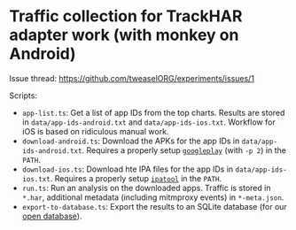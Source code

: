 # Traffic collection for TrackHAR adapter work (with monkey on Android)

Issue thread: https://github.com/tweaselORG/experiments/issues/1

Scripts:

* `app-list.ts`: Get a list of app IDs from the top charts. Results are stored in `data/app-ids-android.txt` and `data/app-ids-ios.txt`. Workflow for iOS is based on ridiculous manual work.
* `download-android.ts`: Download the APKs for the app IDs in `data/app-ids-android.txt`. Requires a properly setup [`googleplay`](https://github.com/4cq2/googleplay) (with `-p 2`) in the `PATH`.
* `download-ios.ts`: Download hte IPA files for the app IDs in `data/app-ids-ios.txt`. Requires a properly setup [`ipatool`](https://github.com/majd/ipatool) in the `PATH`.
* `run.ts`: Run an analysis on the downloaded apps. Traffic is stored in `*.har`, additional metadata (including mitmproxy events) in `*-meta.json`.
* `export-to-database.ts`: Export the results to an SQLite database (for our [open database](https://github.com/tweaselORG/meta/issues/33)).
